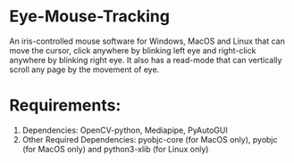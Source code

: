 # Eye-Mouse-Tracking
An iris-controlled mouse software for Windows, MacOS and Linux that can move the cursor, click anywhere by blinking left eye and right-click anywhere by blinking right eye. It also has a read-mode that can vertically scroll any page by the movement of eye.

# Requirements:
  1. Dependencies: OpenCV-python, Mediapipe, PyAutoGUI
  2. Other Required Dependencies: pyobjc-core (for MacOS only), pyobjc (for MacOS only) and python3-xlib (for Linux only)
